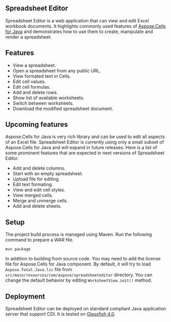 ## Spreadsheet Editor

Spreadsheet Editor is a web application that can view and edit Excel workbook documents. It highlights commonly used features of [Aspose.Cells for Java](http://www.aspose.com/java/excel-component.aspx) and demonstrates how to use them to create, manipulate and render a spreadsheet.

## Features

* View a spreadsheet.
* Open a spreadsheet from any public URL.
* View formated text in Cells.
* Edit cell values.
* Edit cell formulas.
* Add and delete rows.
* Show list of available worksheets.
* Switch between worksheets.
* Download the modified spreadsheet document.

## Upcoming features

Aspose.Cells for Java is very rich library and can be used to edit all aspects of an Excel file. Spreadsheet Editor is currently using only a small subset of Aspose.Cells for Java and will expand in future releases. Here is a list of some prominent features that are expected in next versions of Spreadsheet Editor.

* Add and delete columns.
* Start with an empty spreadsheet.
* Upload file for editing.
* Edit text formating.
* View and edit cell styles.
* View merged cells.
* Merge and unmerge cells.
* Add and delete sheets.

## Setup

The project build process is managed using Maven. Run the following command to prepare a WAR file.

```
mvn package
```

In addition to building from source code. You may need to add the license file for Aspose.Cells for Java component. By default, it will try to load `Aspose.Total.Java.lic` file from `src/main/resources/com/aspose/spreadsheeteditor` directory. You can change the default behavior by editing `WorksheetView.init()` method.

## Deployment

Spreadsheet Editor can be deployed on standard compliant Java application server that support CDI. It is tested on [Glassfish 4.0](http://glassfish.org/).
